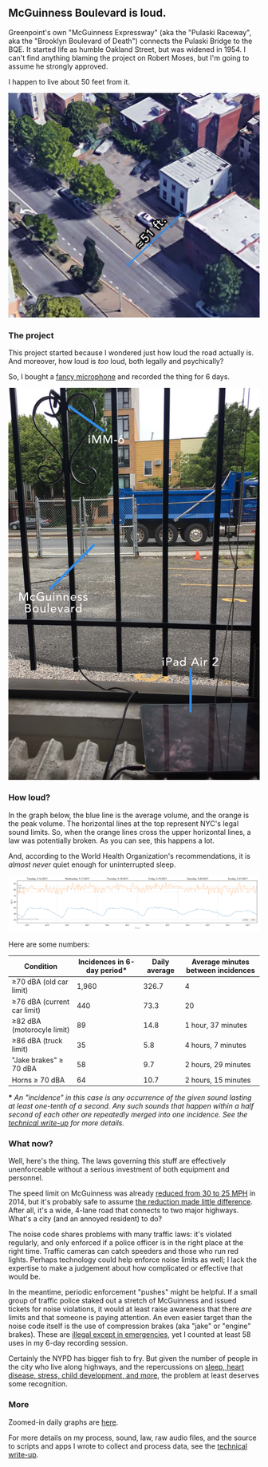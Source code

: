 ---
---

## McGuinness Boulevard is loud.

Greenpoint's own "McGuinness Expressway" (aka the "Pulaski Raceway", aka the "Brooklyn Boulevard of Death") connects the Pulaski Bridge to the BQE. It started life as humble Oakland Street, but was widened in 1954. I can't find anything blaming the project on Robert Moses, but I'm going to assume he strongly approved.

I happen to live about 50 feet from it.

![Home](images/home.jpg)

### The project

This project started because I wondered just how loud the road actually is. And moreover, how loud is *too* loud, both legally and psychically?

So, I bought a [fancy microphone](http://daytonaudio.com/index.php/imm-6-idevice-calibrated-measurement-microphone.html) and recorded the thing for 6 days.

![The setup](images/setup.jpg)

### How loud?

In the graph below, the blue line is the average volume, and the orange is the peak volume. The horizontal lines at the top represent NYC's legal sound limits. So, when the orange lines cross the upper horizontal lines, a law was potentially broken. As you can see, this happens a lot.

And, according to the World Health Organization's recommendations, it is *almost never* quiet enough for uninterrupted sleep.

[![May 16 - May 21, 2017](images/all-together.png)](images/all-together.png)

Here are some numbers:

| Condition | Incidences in 6-day period* | Daily average | Average minutes between incidences |
------------------------------|-------|-------|----------------------
| ≥70 dBA (old car limit)     | 1,960 | 326.7 |  4                  |
| ≥76 dBA (current car limit) |   440 |  73.3 | 20                  |
| ≥82 dBA (motorocyle limit)  |    89 |  14.8 | 1 hour, 37 minutes  |
| ≥86 dBA (truck limit)       |    35 |   5.8 | 4 hours, 7 minutes  |
| "Jake brakes" ≥ 70 dBA      |    58 |   9.7 | 2 hours, 29 minutes |
| Horns ≥ 70 dBA              |    64 |  10.7 | 2 hours, 15 minutes |

**\*** *An "incidence" in this case is any occurrence of the given sound lasting at least one-tenth of a second. Any such sounds that happen within a half second of each other are repeatedly merged into one incidence. See the [technical write-up](https://github.com/misterfifths/sounds-of-mcguinness) for more details.*

### What now?

Well, here's the thing. The laws governing this stuff are effectively unenforceable without a serious investment of both equipment and personnel.

The speed limit on McGuinness was already [reduced from 30 to 25 MPH](http://gothamist.com/2014/04/23/mcguinness_boulevard_gets_slow_zone.php) in 2014, but it's probably safe to assume [the reduction made little difference](http://gothamist.com/2014/11/08/speed_limit_mcguinness.php). After all, it's a wide, 4-lane road that connects to two major highways. What's a city (and an annoyed resident) to do?

The noise code shares problems with many traffic laws: it's violated regularly, and only enforced if a police officer is in the right place at the right time. Traffic cameras can catch speeders and those who run red lights. Perhaps technology could help enforce noise limits as well; I lack the expertise to make a judgement about how complicated or effective that would be.

In the meantime, periodic enforcement "pushes" might be helpful. If a small group of traffic police staked out a stretch of McGuinness and issued tickets for noise violations, it would at least raise awareness that there *are* limits and that someone is paying attention. An even easier target than the noise code itself is the use of compression brakes (aka "jake" or "engine" brakes). These are [illegal except in emergencies](http://library.amlegal.com/nxt/gateway.dll/New%20York/admin/title24environmentalprotectionandutiliti/chapter2noisecontrol?f=templates$fn=default.htm$3.0$vid=amlegal:newyork_ny$anc=JD_24-236), yet I counted at least 58 uses in my 6-day recording session.

Certainly the NYPD has bigger fish to fry. But given the number of people in the city who live along highways, and the repercussions on [sleep, heart disease, stress, child development, and more](https://en.wikipedia.org/wiki/Health_effects_from_noise), the problem at least deserves some recognition.

### More

Zoomed-in daily graphs are [here](https://github.com/misterfifths/sounds-of-mcguinness/tree/master/analyze/graphs).

For more details on my process, sound, law, raw audio files, and the source to scripts and apps I wrote to collect and process data, see the [technical write-up](https://github.com/misterfifths/sounds-of-mcguinness).
